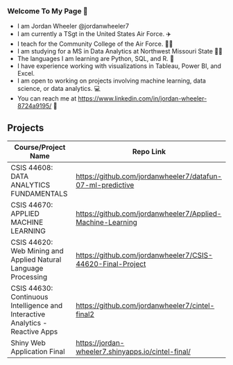 ### Welcome To My Page 👋

- I am Jordan Wheeler @jordanwheeler7
- I am currently a TSgt in the United States Air Force. ✈️
- I teach for the Community College of the Air Force. 👨‍🏫
- I am studying for a MS in Data Analytics at Northwest Missouri State 🧑‍🎓
- The languages I am learning are Python, SQL, and R. 🌱
- I have experience working with visualizations in Tableau, Power BI, and Excel.
- I am open to working on projects involving machine learning, data science, or data analytics. 💻
- You can reach me at https://www.linkedin.com/in/jordan-wheeler-8724a9195/ 🔗

## Projects

| Course/Project Name | Repo Link |
|--------------|-----------|
|CSIS 44608: DATA ANALYTICS FUNDAMENTALS| https://github.com/jordanwheeler7/datafun-07-ml-predictive|
|CSIS 44670: APPLIED MACHINE LEARNING| https://github.com/jordanwheeler7/Applied-Machine-Learning|
|CSIS 44620: Web Mining and Applied Natural Language Processing| https://github.com/jordanwheeler7/CSIS-44620-Final-Project|
|CSIS 44630: Continuous Intelligence and Interactive Analytics - Reactive Apps| https://github.com/jordanwheeler7/cintel-final2|
|Shiny Web Application Final| https://jordan-wheeler7.shinyapps.io/cintel-final/|

